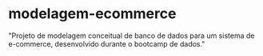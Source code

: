 # modelagem-ecommerce
"Projeto de modelagem conceitual de banco de dados para um sistema de e-commerce, desenvolvido durante o bootcamp de dados."
